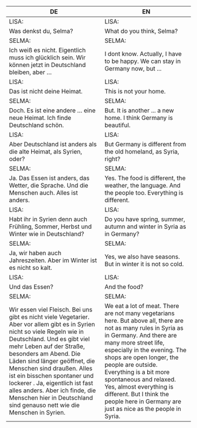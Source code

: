 |DE|EN|
|---|---|
|LISA:|LISA:|
|Was denkst du, Selma?|What do you think, Selma?|
|SELMA:|SELMA:|
|Ich weiß es nicht. Eigentlich muss ich glücklich sein. Wir können jetzt in Deutschland bleiben, aber …|I dont know. Actually, I have to be happy. We can stay in Germany now, but ...|
|LISA:|LISA:|
|Das ist nicht deine Heimat.|This is not your home.|
|SELMA:|SELMA:|
|Doch. Es ist eine andere … eine neue Heimat. Ich finde Deutschland schön.|But. It is another ... a new home. I think Germany is beautiful.|
|LISA:|LISA:|
|Aber Deutschland ist anders als die alte Heimat, als Syrien, oder?|But Germany is different from the old homeland, as Syria, right?|
|SELMA:|SELMA:|
|Ja. Das Essen ist anders, das Wetter, die Sprache. Und die Menschen auch. Alles ist anders.|Yes. The food is different, the weather, the language. And the people too. Everything is different.|
|LISA:|LISA:|
|Habt ihr in Syrien denn auch Frühling, Sommer, Herbst und Winter wie in Deutschland?|Do you have spring, summer, autumn and winter in Syria as in Germany?|
|SELMA:|SELMA:|
|Ja, wir haben auch Jahreszeiten. Aber im Winter ist es nicht so kalt.|Yes, we also have seasons. But in winter it is not so cold.|
|LISA:|LISA:|
|Und das Essen?|And the food?|
|SELMA:|SELMA:|
|Wir essen viel Fleisch. Bei uns gibt es nicht viele Vegetarier. Aber vor allem gibt es in Syrien nicht so viele Regeln wie in Deutschland. Und es gibt viel mehr Leben auf der Straße, besonders am Abend. Die Läden sind länger geöffnet, die Menschen sind draußen. Alles ist ein bisschen spontaner und lockerer . Ja, eigentlich ist fast alles anders. Aber ich finde, die Menschen hier in Deutschland sind genauso nett wie die Menschen in Syrien.|We eat a lot of meat. There are not many vegetarians here. But above all, there are not as many rules in Syria as in Germany. And there are many more street life, especially in the evening. The shops are open longer, the people are outside. Everything is a bit more spontaneous and relaxed. Yes, almost everything is different. But I think the people here in Germany are just as nice as the people in Syria.|
